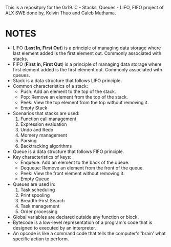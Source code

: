 This is a repositpry for the 0x19. C - Stacks, Queues - LIFO, FIFO project of ALX SWE done by, Kelvin Thuo and Caleb Muthama.
# NOTES

- LIFO (__Last In, First Out__) is a principle of managing data storage where last element added
  is the first element out. Commonly associated with stacks.
- FIFO (__First In, First Out__) is a principle of managing data storage where first element added
  is the first element out. Commonly associated with queues.
- Stack is a data structure that follows LIFO principle.
- Common characteristics of a stack:
	* Push: Add an element to the top of the stack.
	* Pop: Remove an element from the top of the stack.
	* Peek: View the top element from the top without removing it.
	* Empty Stack
- Scenarios that stacks are used:
	1. Function call management
	2. Expression evaluation
	3. Undo and Redo
	4. Momery management
	5. Parsing
	6. Backtracking algorithms
- Queue is a data structure that follows FIFO principle.
- Key characteristics of keys:
	* Enqueue: Add an element to the back of the queue.
	* Dequeue: Remove an element from the front of the queue.
	* Peek: View the front element without removing it.
	* Empty Queue
- Queues are used in:
	1. Task scheduling
	2. Print spooling
	3. Breadth-First Search
	4. Task management
	5. Order processing
- Global variables are declared outside any function or block.
- Bytecode is a low-level representation of a program's code that is designed to executed by an interpreter.
- An opcode is like a command code that tells the computer's 'brain' what specific action to perform.

